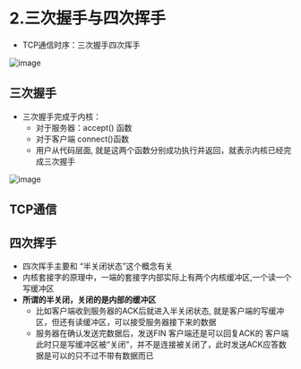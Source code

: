# 2.三次握手与四次挥手  

* TCP通信时序：三次握手四次挥手  

![image](https://user-images.githubusercontent.com/58176267/176338673-0ca2e370-7865-456e-bdaf-1f4ffa3f73ff.png)  


## 三次握手  

* 三次握手完成于内核：
    * 对于服务器：accept() 函数    
    * 对于客户端 connect()函数  
    * 用户从代码层面, 就是这两个函数分别成功执行并返回，就表示内核已经完成三次握手  
    
![image](https://user-images.githubusercontent.com/58176267/176338730-571d7109-65eb-4781-9d48-90eb8ec6ffb8.png)  


## TCP通信  



## 四次挥手  

* 四次挥手主要和 “半关闭状态”这个概念有关  
* 内核套接字的原理中，一端的套接字内部实际上有两个内核缓冲区,一个读一个写缓冲区  
* **所谓的半关闭，关闭的是内部的缓冲区**  
    * 比如客户端收到服务器的ACK后就进入半关闭状态, 就是客户端的写缓冲区，但还有读缓冲区，可以接受服务器接下来的数据  
    * 服务器在确认发送完数据后，发送FIN  客户端还是可以回复ACK的   客户端此时只是写缓冲区被“关闭”，并不是连接被关闭了，此时发送ACK应答数据是可以的只不过不带有数据而已  

